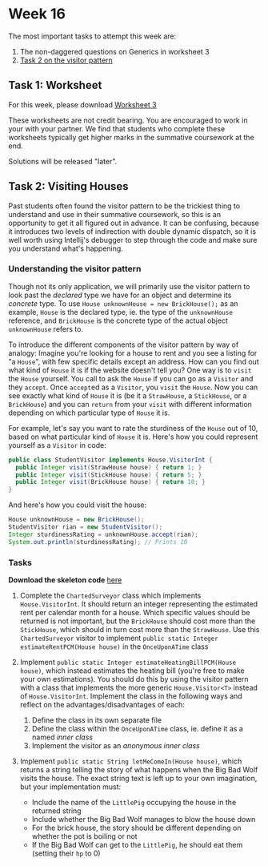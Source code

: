 # Week 16

The most important tasks to attempt this week are:
1. The non-daggered questions on Generics in worksheet 3 
2. [Task 2 on the visitor pattern](#task-2-visiting-houses)

## Task 1: Worksheet

For this week, please
download [Worksheet 3](https://www.ole.bris.ac.uk/bbcswebdav/courses/COMS10017_2022_TB-2/content/oo/pdfs/sheet3_problems.pdf)

These worksheets are not credit bearing. You are encouraged to work in your with your partner. We find that students who complete these worksheets typically get higher marks in the summative coursework at the end.

Solutions will be released "later". 

## Task 2: Visiting Houses

Past students often found the visitor pattern to be the trickiest thing to understand and use in their summative coursework, so this is an opportunity to get it all figured out in advance. It can be confusing, because it introduces two levels of indirection with double dynamic dispatch, so it is well worth using Intellij's debugger to step through the code and make sure you understand what's happening.

### Understanding the visitor pattern

Though not its only application, we will primarily use the visitor pattern to look past the *declared* type we have for an object and determine its *concrete* type. To use `House unknownHouse = new BrickHouse();` as an example, `House` is the declared type, ie. the type of the `unknownHouse` reference, and `BrickHouse` is the concrete type of the actual object `unknownHouse` refers to.

To introduce the different components of the visitor pattern by way of analogy: Imagine you're looking for a house to rent and you see a listing for "a `House`", with few specific details except an address. How can you find out what kind of `House` it is if the website doesn't tell you? One way is to `visit` the `House` yourself. You call to ask the `House` if you can go as a `Visitor` and they `accept`. Once `accept`ed as a `Visitor`, you `visit` the `House`. Now you can see exactly what kind of `House` it is (be it a `StrawHouse`, a `StickHouse`, or a `BrickHouse`) and you can `return` from your `visit` with different information depending on which particular type of `House` it is.

For example, let's say you want to rate the sturdiness of the `House` out of 10, based on what particular kind of `House` it is. Here's how you could represent yourself as a `Visitor` in code:

```java
public class StudentVisitor implements House.VisitorInt {
  public Integer visit(StrawHouse house) { return 1; }
  public Integer visit(StickHouse house) { return 5; }
  public Integer visit(BrickHouse house) { return 10; }
}
```

And here's how you could visit the house:

```java
House unknownHouse = new BrickHouse();
StudentVisitor rian = new StudentVisitor();
Integer sturdinessRating = unknownHouse.accept(rian);
System.out.println(sturdinessRating); // Prints 10
```


### Tasks

**Download the skeleton code** [here](https://www.ole.bris.ac.uk/bbcswebdav/courses/COMS10017_2022_TB-2/content/oo/pdfs/house-visitor-skeleton_no_idea.zip)

1. Complete the `ChartedSurveyor` class which implements `House.VisitorInt`. It should return an integer representing the estimated rent per calendar month for a house. Which specific values should be returned is not important, but the `BrickHouse` should cost more than the `StickHouse`, which should in turn cost more than the `StrawHouse`. Use this `ChartedSurveyor` visitor to implement `public static Integer estimateRentPCM(House house)` in the `OnceUponATime` class

2. Implement `public static Integer estimateHeatingBillPCM(House house)`, which instead estimates the heating bill (you're free to make your own estimations). You should do this by using the visitor pattern with a class that implements the more generic `House.Visitor<T>` instead of `House.VisitorInt`. Implement the class in the following ways and reflect on the advantages/disadvantages of each:
   1. Define the class in its own separate file
   2. Define the class within the `OnceUponATime` class, ie. define it as a named *inner class*
   3. Implement the visitor as an *anonymous inner class*

3. Implement `public static String letMeComeIn(House house)`, which returns a string telling the story of what happens when the Big Bad Wolf visits the house. The exact string text is left up to your own imagination, but your implementation must:
   - Include the name of the `LittlePig` occupying the house in the returned string
   - Include whether the Big Bad Wolf manages to blow the house down 
   - For the brick house, the story should be different depending on whether the pot is boiling or not
   - If the Big Bad Wolf can get to the `LittlePig`, he should eat them (setting their `hp` to 0)
